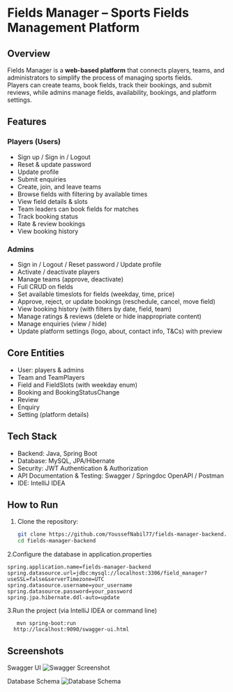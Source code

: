 # Fields Manager – Sports Fields Management Platform  

## Overview  
Fields Manager is a **web-based platform** that connects players, teams, and administrators to simplify the process of managing sports fields.  
Players can create teams, book fields, track their bookings, and submit reviews, while admins manage fields, availability, bookings, and platform settings.  



## Features  

### Players (Users)  
- Sign up / Sign in / Logout  
- Reset & update password  
- Update profile  
- Submit enquiries  
- Create, join, and leave teams  
- Browse fields with filtering by available times  
- View field details & slots  
- Team leaders can book fields for matches  
- Track booking status  
- Rate & review bookings  
- View booking history  

### Admins  
- Sign in / Logout / Reset password / Update profile  
- Activate / deactivate players  
- Manage teams (approve, deactivate)  
- Full CRUD on fields  
- Set available timeslots for fields (weekday, time, price)  
- Approve, reject, or update bookings (reschedule, cancel, move field)  
- View booking history (with filters by date, field, team)  
- Manage ratings & reviews (delete or hide inappropriate content)  
- Manage enquiries (view / hide)  
- Update platform settings (logo, about, contact info, T&Cs) with preview  



## Core Entities  

- User: players & admins  
- Team and TeamPlayers 
- Field and FieldSlots (with weekday enum)  
- Booking and BookingStatusChange
- Review  
- Enquiry 
- Setting (platform details)  



## Tech Stack  
- Backend: Java, Spring Boot  
- Database: MySQL, JPA/Hibernate  
- Security: JWT Authentication & Authorization  
- API Documentation & Testing: Swagger / Springdoc OpenAPI / Postman
- IDE: IntelliJ IDEA  



## How to Run  

1. Clone the repository:  
   ```bash
   git clone https://github.com/YoussefNabil77/fields-manager-backend.git
   cd fields-manager-backend
2.Configure the database in application.properties

    spring.application.name=fields-manager-backend
    spring.datasource.url=jdbc:mysql://localhost:3306/field_manager?useSSL=false&serverTimezone=UTC
    spring.datasource.username=your_username
    spring.datasource.password=your_password
    spring.jpa.hibernate.ddl-auto=update

3.Run the project (via IntelliJ IDEA or command line)

       mvn spring-boot:run
      http://localhost:9090/swagger-ui.html

  ## Screenshots 

  Swagger UI
  ![Swagger Screenshot](images/swagger.jpg)

  Database Schema
  ![Database Schema](images/ERD.jpg)



